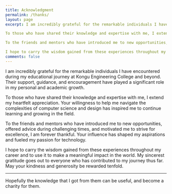 ```yaml
---
title: Acknowledgment
permalink: /thanks/
layout: page
excerpt: I am incredibly grateful for the remarkable individuals I have encountered during my educational journey at Kongu Engineering College and beyond. Their support, guidance, and encouragement have played a significant role in my personal and academic growth.

To those who have shared their knowledge and expertise with me, I extend my heartfelt appreciation. Your willingness to help me navigate the complexities of computer science and design has inspired me to continue learning and growing in the field.

To the friends and mentors who have introduced me to new opportunities, offered advice during challenging times, and motivated me to strive for excellence, I am forever thankful. Your influence has shaped my aspirations and fueled my passion for technology.

I hope to carry the wisdom gained from these experiences throughout my career and to use it to make a meaningful impact in the world. My sincerest gratitude goes out to everyone who has contributed to my journey thus far. May your kindness and generosity be rewarded tenfold.
comments: false
---
```


I am incredibly grateful for the remarkable individuals I have encountered during my educational journey at Kongu Engineering College and beyond. Their support, guidance, and encouragement have played a significant role in my personal and academic growth.

To those who have shared their knowledge and expertise with me, I extend my heartfelt appreciation. Your willingness to help me navigate the complexities of computer science and design has inspired me to continue learning and growing in the field.

To the friends and mentors who have introduced me to new opportunities, offered advice during challenging times, and motivated me to strive for excellence, I am forever thankful. Your influence has shaped my aspirations and fueled my passion for technology.

I hope to carry the wisdom gained from these experiences throughout my career and to use it to make a meaningful impact in the world. My sincerest gratitude goes out to everyone who has contributed to my journey thus far. May your kindness and generosity be rewarded tenfold.

<hr>

Hopefully the knowledge that I got from them can be useful, and become a charity for them.

